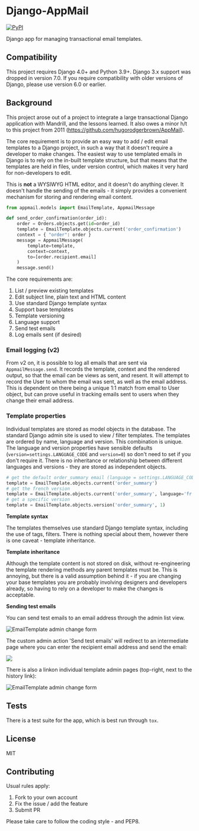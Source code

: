 # Django-AppMail

[![PyPI](https://img.shields.io/pypi/v/django-appmail.svg)](https://pypi.org/project/django-appmail/)

Django app for managing transactional email templates.

## Compatibility

This project requires Django 4.0+ and Python 3.9+. Django 3.x support was dropped in version 7.0. If you require compatibility with older versions of Django, please use version 6.0 or earlier.

## Background

This project arose out of a project to integrate a large transactional Django
application with Mandrill, and the lessons learned. It also owes a minor h/t to
this project from 2011 (https://github.com/hugorodgerbrown/AppMail).

The core requirement is to provide an easy way to add / edit email templates to
a Django project, in such a way that it doesn't require a developer to make
changes. The easiest way to use templated emails in Django is to rely on the
in-built template structure, but that means that the templates are held in
files, under version control, which makes it very hard for non-developers to
edit.

This is **not** a WYSIWYG HTML editor, and it doesn't do anything clever. It
doesn't handle the sending of the emails - it simply provides a convenient
mechanism for storing and rendering email content.

```python
from appmail.models import EmailTemplate, AppmailMessage

def send_order_confirmation(order_id):
    order = Orders.objects.get(id=order_id)
    template = EmailTemplate.objects.current('order_confirmation')
    context = { "order": order }
    message = AppmailMessage(
        template=template,
        context=context,
        to=[order.recipient.email]
    )
    message.send()
```

The core requirements are:

1. List / preview existing templates
2. Edit subject line, plain text and HTML content
3. Use standard Django template syntax
4. Support base templates
5. Template versioning
6. Language support
7. Send test emails
8. Log emails sent (if desired)

### Email logging (v2)

From v2 on, it is possible to log all emails that are sent via
`AppmailMessage.send`. It records the template, context and the rendered output,
so that the email can be views as sent, and resent. It will attempt to record
the User to whom the email was sent, as well as the email address. This is
dependent on there being a unique 1:1 match from email to User object, but can
prove useful in tracking emails sent to users when they change their email
address.

### Template properties

Individual templates are stored as model objects in the database. The standard
Django admin site is used to view / filter templates. The templates are ordered
by name, language and version. This combination is unique. The language and
version properties have sensible defaults (`version=settings.LANGUAGE_CODE` and
`version=0`) so don't need to set if you don't require it. There is no
inheritance or relationship between different languages and versions - they are
stored as independent objects.

```python
# get the default order_summary email (language = settings.LANGUAGE_CODE)
template = EmailTemplate.objects.current('order_summary')
# get the french version
template = EmailTemplate.objects.current('order_summary', language='fr')
# get a specific version
template = EmailTemplate.objects.version('order_summary', 1)
```

**Template syntax**

The templates themselves use standard Django template syntax, including the use
of tags, filters. There is nothing special about them, however there is one
caveat - template inheritance.

**Template inheritance**

Although the template content is not stored on disk, without re-engineering the
template rendering methods any parent templates must be. This is annoying, but
there is a valid assumption behind it - if you are changing your base templates
you are probably involving designers and developers already, so having to rely
on a developer to make the changes is acceptable.

**Sending test emails**

You can send test emails to an email address through the admin list view.

<img src="screenshots/appmail-test-email-action.png" alt="EmailTemplate admin
change form" />

The custom admin action 'Send test emails' will redirect to an intermediate page
where you can enter the recipient email address and send the email:

<img src="screenshots/appmail-test-email-send.png"/>

There is also a linkon individual template admin pages (top-right, next to the
history link):

<img src="screenshots/appmail-template-change-form.png" alt="EmailTemplate admin
change form" />

## Tests

There is a test suite for the app, which is best run through `tox`.

## License

MIT

## Contributing

Usual rules apply:

1. Fork to your own account
2. Fix the issue / add the feature
3. Submit PR

Please take care to follow the coding style - and PEP8.
